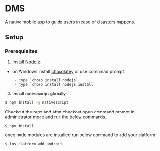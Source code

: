 # DMS
A native mobile app to guide users in case of disasters happens.

## Setup
### Prerequisites
1. Install [Node.js](http://nodejs.org)
 - on Windows install [chocolatey](https://chocolatey.org/) or use commnad prompt
 
        - type `choco install nodejs`
        - type `choco install nodejs.install`
2. Install nativescript globally
```bash
$ npm install -g nativescript
```
Checkout the repo and after checkout open command prompt in administrator mode and run the below commands.

```bash
$ npm install
```
once node modules are installed run below command to add your platform
```bash
$ tns platform add android
```
